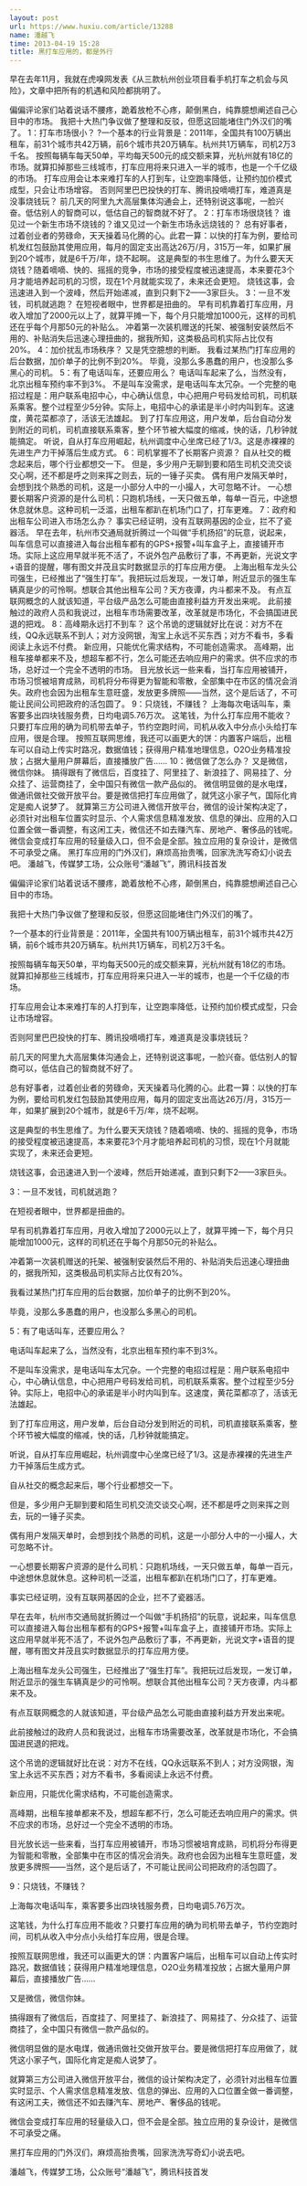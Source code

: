 ```yaml
---
layout: post
url: https://www.huxiu.com/article/13288
name: 潘越飞
time: 2013-04-19 15:28
title: 黑打车应用的，都是外行
---
```

早在去年11月，我就在虎嗅网发表《从三款杭州创业项目看手机打车之机会与风险》，文章中把所有的机遇和风险都挑明了。

偏偏评论家们站着说话不腰疼，跪着放枪不心疼，颠倒黑白，纯靠臆想阐述自己心目中的市场。 我把十大热门争议做了整理和反驳，但愿这回能堵住门外汉们的嘴了。 1：打车市场很小？ ?一个基本的行业背景是：2011年，全国共有100万辆出租车，前31个城市共42万辆，前6个城市共20万辆车。杭州共1万辆车，司机2万3千名。 按照每辆车每天50单，平均每天500元的成交额来算，光杭州就有18亿的市场。就算扣掉那些三线城市，打车应用将来只进入一半的城市，也是一个千亿级的市场。 打车应用会让本来难打车的人打到车，让空跑率降低，让预约加价模式成型，只会让市场增容。 否则阿里巴巴投快的打车、腾讯投嘀嘀打车，难道真是没事烧钱玩？ 前几天的阿里九大高层集体沟通会上，还特别说这事呢，一脸兴奋。低估别人的智商可以，低估自己的智商就不好了。 2：打车市场很烧钱？ 谁见过一个新生市场不烧钱的？谁又见过一个新生市场永远烧钱的？ 总有好事者，过着创业者的劳碌命，天天操着马化腾的心。此君一算：以快的打车为例，要给司机发红包鼓励其使用应用，每月的固定支出高达26万/月，315万一年，如果扩展到20个城市，就是6千万/年，烧不起啊。 这是典型的书生思维了。为什么要天天烧钱？随着嘀嘀、快的、摇摇的竞争，市场的接受程度被迅速提高，本来要花3个月才能培养起司机的习惯，现在1个月就能实现了，未来还会更短。 烧钱这事，会迅速进入到一个波峰，然后开始递减，直到只剩下2——3家巨头。 3：一旦不发钱，司机就逃跑？ 在短视者眼中，世界都是扭曲的。 早有司机靠着打车应用，月收入增加了2000元以上了，就算平摊一下，每个月只能增加1000元，这样的司机还在乎每个月那50元的补贴么。 冲着第一次装机赠送的托架、被强制安装然后不用的、补贴消失后迅速心理扭曲的，据我所知，这类极品司机实际占比仅有20%。 4：加价扰乱市场秩序？ 又是凭空臆想的判断。 我看过某热门打车应用的后台数据，加价单子的比例不到20%。 毕竟，没那么多愚蠢的用户，也没那么多黑心的司机。 5：有了电话叫车，还要应用么？ 电话叫车起来了么，当然没有，北京出租车预约率不到3%。 不是叫车没需求，是电话叫车太冗杂。一个完整的电招过程是：用户联系电招中心，中心确认信息，中心把用户号码发给司机，司机联系乘客。整个过程至少5分钟。实际上，电招中心的承诺是半小时内叫到车。这速度，黄花菜都凉了，活该无法雄起。 到了打车应用这，用户发单，后台自动分发到附近的司机，司机直接联系乘客，整个环节被大幅度的缩减，快的话，几秒钟就能搞定。 听说，自从打车应用崛起，杭州调度中心坐席已经了1/3。这是赤裸裸的先进生产力干掉落后生成方式。 6：司机掌握不了长期客户资源？ 自从社交的概念起来后，哪个行业都想交一下。 但是，多少用户无聊到要和陌生司机交流交谈交心啊，还不都是呼之则来挥之则去，玩的一锤子买卖。 偶有用户发隔天单时，会想到找个熟悉的司机，这是一小部分人中的一小撮人，大可忽略不计。 一心想要长期客户资源的是什么司机：只跑机场线，一天只做五单，每单一百元，中途想休息就休息。这种司机一泛滥，出租车都趴在机场门口了，打车更难。 7：政府和出租车公司进入市场怎么办？ 事实已经证明，没有互联网基因的企业，拦不了瓷器活。 早在去年，杭州市交通局就折腾过一个叫做“手机扬招”的玩意，说起来，叫车信息可以直接进入每台出租车都有的GPS+报警+叫车盒子上，直接铺开市场。实际上这应用早就半死不活了，不说外包产品敷衍了事，不再更新，光说文字+语音的提醒，哪有图文并茂且实时数据显示的打车应用方便。 上海出租车龙头公司强生，已经推出了“强生打车”。我把玩过后发现，一发订单，附近显示的强生车辆真是少的可怜啊。想联合其他出租车公司？天方夜谭，内斗都来不及。 有点互联网概念的人就该知道，平台级产品怎么可能由直接利益方开发出来呢。 此前接触过的政府人员和我说过，出租车市场需要改革，改革就是市场化，不会搞国进民退的把戏。 8：高峰期永远打不到车？ 这个吊诡的逻辑就好比在说：对方不在线，QQ永远联系不到人；对方没网银，淘宝上永远不买东西；对方不看书，多看阅读上永远不付费。 新应用，只能优化需求结构，不可能创造需求。 高峰期，出租车接单都来不及，想超车都不行，怎么可能还去响应用户的需求。供不应求的市场，总好过一个完全不透明的市场。 目光放长远一些来看，当打车应用被铺开，市场习惯被培育成熟，司机将分布得更为智能和零散，全部集中在市区的情况会消失。政府也会因为出租车生意旺盛，发放更多牌照——当然，这个是后话了，不可能让民间公司把政府的活包圆了。 9：只烧钱，不赚钱？ 上海每次电话叫车，乘客要多出四块钱服务费，日均电调5.76万次。 这笔钱，为什么打车应用不能收？只要打车应用的确为司机带去单子，节约空跑时间，司机从收入中分点小头给打车应用，很是合理。 按照互联网思维，我还可以画更大的饼：内置客户端后，出租车可以自动上传实时路况，数据值钱；获得用户精准地理信息，O2O业务精准投放；占据大量用户屏幕后，直接播放广告…… 10：微信做了怎么办？ 又是微信，微信你妹。 搞得跟有了微信后，百度挂了、阿里挂了、新浪挂了、网易挂了、分众挂了、运营商挂了，全中国只有微信一款产品似的。 微信明显做的是水电煤，做通讯做社交做开放平台。要是微信把打车应用做了，就凭这小家子气，国际化肯定是痴人说梦了。 就算第三方公司进入微信开放平台，微信的设计架构决定了，必须针对出租车位置实时显示、个人需求信息精准发放、信息的弹出、应用的入口位置全做一番调整，有这闲工夫，微信还不如去赚汽车、房地产、奢侈品的钱呢。 微信会变成打车应用的轻量级入口，但不会是全部。独立应用的复杂设计，是微信不可承受之痛。 黑打车应用的门外汉们，麻烦高抬贵嘴，回家洗洗写奇幻小说去吧。 潘越飞，传媒梦工场，公众账号“潘越飞”，腾讯科技首发

偏偏评论家们站着说话不腰疼，跪着放枪不心疼，颠倒黑白，纯靠臆想阐述自己心目中的市场。

我把十大热门争议做了整理和反驳，但愿这回能堵住门外汉们的嘴了。

?一个基本的行业背景是：2011年，全国共有100万辆出租车，前31个城市共42万辆，前6个城市共20万辆车。杭州共1万辆车，司机2万3千名。

按照每辆车每天50单，平均每天500元的成交额来算，光杭州就有18亿的市场。就算扣掉那些三线城市，打车应用将来只进入一半的城市，也是一个千亿级的市场。

打车应用会让本来难打车的人打到车，让空跑率降低，让预约加价模式成型，只会让市场增容。

否则阿里巴巴投快的打车、腾讯投嘀嘀打车，难道真是没事烧钱玩？

前几天的阿里九大高层集体沟通会上，还特别说这事呢，一脸兴奋。低估别人的智商可以，低估自己的智商就不好了。

总有好事者，过着创业者的劳碌命，天天操着马化腾的心。此君一算：以快的打车为例，要给司机发红包鼓励其使用应用，每月的固定支出高达26万/月，315万一年，如果扩展到20个城市，就是6千万/年，烧不起啊。

这是典型的书生思维了。为什么要天天烧钱？随着嘀嘀、快的、摇摇的竞争，市场的接受程度被迅速提高，本来要花3个月才能培养起司机的习惯，现在1个月就能实现了，未来还会更短。

烧钱这事，会迅速进入到一个波峰，然后开始递减，直到只剩下2——3家巨头。

3：一旦不发钱，司机就逃跑？

在短视者眼中，世界都是扭曲的。

早有司机靠着打车应用，月收入增加了2000元以上了，就算平摊一下，每个月只能增加1000元，这样的司机还在乎每个月那50元的补贴么。

冲着第一次装机赠送的托架、被强制安装然后不用的、补贴消失后迅速心理扭曲的，据我所知，这类极品司机实际占比仅有20%。

我看过某热门打车应用的后台数据，加价单子的比例不到20%。

毕竟，没那么多愚蠢的用户，也没那么多黑心的司机。

5：有了电话叫车，还要应用么？

电话叫车起来了么，当然没有，北京出租车预约率不到3%。

不是叫车没需求，是电话叫车太冗杂。一个完整的电招过程是：用户联系电招中心，中心确认信息，中心把用户号码发给司机，司机联系乘客。整个过程至少5分钟。实际上，电招中心的承诺是半小时内叫到车。这速度，黄花菜都凉了，活该无法雄起。

到了打车应用这，用户发单，后台自动分发到附近的司机，司机直接联系乘客，整个环节被大幅度的缩减，快的话，几秒钟就能搞定。

听说，自从打车应用崛起，杭州调度中心坐席已经了1/3。这是赤裸裸的先进生产力干掉落后生成方式。

自从社交的概念起来后，哪个行业都想交一下。

但是，多少用户无聊到要和陌生司机交流交谈交心啊，还不都是呼之则来挥之则去，玩的一锤子买卖。

偶有用户发隔天单时，会想到找个熟悉的司机，这是一小部分人中的一小撮人，大可忽略不计。

一心想要长期客户资源的是什么司机：只跑机场线，一天只做五单，每单一百元，中途想休息就休息。这种司机一泛滥，出租车都趴在机场门口了，打车更难。

事实已经证明，没有互联网基因的企业，拦不了瓷器活。

早在去年，杭州市交通局就折腾过一个叫做“手机扬招”的玩意，说起来，叫车信息可以直接进入每台出租车都有的GPS+报警+叫车盒子上，直接铺开市场。实际上这应用早就半死不活了，不说外包产品敷衍了事，不再更新，光说文字+语音的提醒，哪有图文并茂且实时数据显示的打车应用方便。

上海出租车龙头公司强生，已经推出了“强生打车”。我把玩过后发现，一发订单，附近显示的强生车辆真是少的可怜啊。想联合其他出租车公司？天方夜谭，内斗都来不及。

有点互联网概念的人就该知道，平台级产品怎么可能由直接利益方开发出来呢。

此前接触过的政府人员和我说过，出租车市场需要改革，改革就是市场化，不会搞国进民退的把戏。

这个吊诡的逻辑就好比在说：对方不在线，QQ永远联系不到人；对方没网银，淘宝上永远不买东西；对方不看书，多看阅读上永远不付费。

新应用，只能优化需求结构，不可能创造需求。

高峰期，出租车接单都来不及，想超车都不行，怎么可能还去响应用户的需求。供不应求的市场，总好过一个完全不透明的市场。

目光放长远一些来看，当打车应用被铺开，市场习惯被培育成熟，司机将分布得更为智能和零散，全部集中在市区的情况会消失。政府也会因为出租车生意旺盛，发放更多牌照——当然，这个是后话了，不可能让民间公司把政府的活包圆了。

9：只烧钱，不赚钱？

上海每次电话叫车，乘客要多出四块钱服务费，日均电调5.76万次。

这笔钱，为什么打车应用不能收？只要打车应用的确为司机带去单子，节约空跑时间，司机从收入中分点小头给打车应用，很是合理。

按照互联网思维，我还可以画更大的饼：内置客户端后，出租车可以自动上传实时路况，数据值钱；获得用户精准地理信息，O2O业务精准投放；占据大量用户屏幕后，直接播放广告……

又是微信，微信你妹。

搞得跟有了微信后，百度挂了、阿里挂了、新浪挂了、网易挂了、分众挂了、运营商挂了，全中国只有微信一款产品似的。

微信明显做的是水电煤，做通讯做社交做开放平台。要是微信把打车应用做了，就凭这小家子气，国际化肯定是痴人说梦了。

就算第三方公司进入微信开放平台，微信的设计架构决定了，必须针对出租车位置实时显示、个人需求信息精准发放、信息的弹出、应用的入口位置全做一番调整，有这闲工夫，微信还不如去赚汽车、房地产、奢侈品的钱呢。

微信会变成打车应用的轻量级入口，但不会是全部。独立应用的复杂设计，是微信不可承受之痛。

黑打车应用的门外汉们，麻烦高抬贵嘴，回家洗洗写奇幻小说去吧。

潘越飞，传媒梦工场，公众账号“潘越飞”，腾讯科技首发

